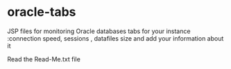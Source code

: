 # oracle-tabs
JSP files for monitoring Oracle databases
tabs for your instance :connection speed, sessions , datafiles size and add your information about it

Read the Read-Me.txt file
